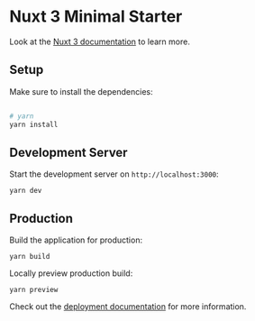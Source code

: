 # Nuxt 3 Minimal Starter

Look at the [Nuxt 3 documentation](https://nuxt.com/docs/getting-started/introduction) to learn more.

## Setup

Make sure to install the dependencies:

```bash

# yarn
yarn install
```

## Development Server

Start the development server on `http://localhost:3000`:

```yarn
yarn dev
```

## Production

Build the application for production:

```yarn
yarn build
```

Locally preview production build:

```yarn
yarn preview
```

Check out the [deployment documentation](https://nuxt.com/docs/getting-started/deployment) for more information.
